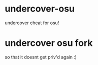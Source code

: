 # undercover-osu
undercover cheat for osu!




# undercover osu fork
so that it doesnt get priv'd again :)
